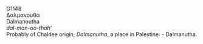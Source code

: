 <body>
  <p>G1148<br>  Δαλμανουθά  <br> Dalmanoutha  <br><i>dal-man-oo-thah‘ </i><br>Probably of Chaldee origin; <i>Dalmanutha</i>, a place in Palestine: - Dalmanutha.<br></p>
 </body>